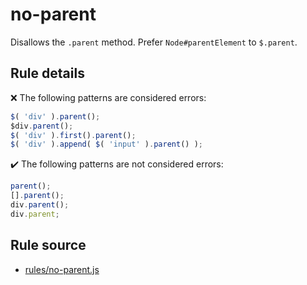 # no-parent

Disallows the `.parent` method. Prefer `Node#parentElement` to `$.parent`.

## Rule details

❌ The following patterns are considered errors:
```js
$( 'div' ).parent();
$div.parent();
$( 'div' ).first().parent();
$( 'div' ).append( $( 'input' ).parent() );
```

✔️ The following patterns are not considered errors:
```js
parent();
[].parent();
div.parent();
div.parent;
```
## Rule source

* [rules/no-parent.js](../rules/no-parent.js)
